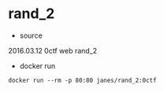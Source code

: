 # rand_2

* source

2016.03.12 0ctf web rand_2

* docker run

```
docker run --rm -p 80:80 janes/rand_2:0ctf
```